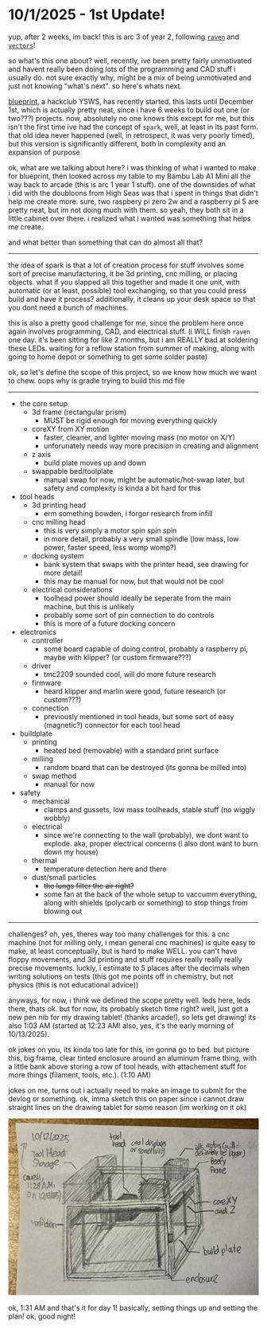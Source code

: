 # 10/1/2025 - 1st Update!

yup, after 2 weeks, im back! this is arc 3 of year 2, following [`raven`](https://github.com/HenryLi-0/raven) and [`vectors`](https://github.com/HenryLi-0/vectors)!

so what's this one about? well, recently, ive been pretty fairly unmotivated and havent really been doing lots of the programming and CAD stuff i usually do. not sure exactly why, might be a mix of being unmotivated and just not knowing "what's next". so here's whats next.

[blueprint](https://blueprint.hackclub.com/projects/461), a hackclub YSWS, has recently started. this lasts until December 1st, which is actually pretty neat, since i have 6 weeks to build out one (or two???) projects. now, absolutely no one knows this except for me, but this isn't the first time ive had the concept of `spark`, well, at least in its past form. that old idea never happened (well, in retrospect, it was very poorly timed), but this version is significantly different, both in complexity and an expansion of purpose

ok, what are we talking about here? i was thinking of what i wanted to make for blueprint, then looked across my table to my Bambu Lab A1 Mini all the way back to arcade (this is arc 1 year 1 stuff). one of the downsides of what i did with the doubloons from High Seas was that i spent in things that didn't help me create more. sure, two raspbery pi zero 2w and a raspberry pi 5 are pretty neat, but im not doing much with them. so yeah, they both sit in a little cabinet over there. i realized what i wanted was something that helps me create.

and what better than something that can do almost all that?

---

the idea of spark is that a lot of creation process for stuff involves some sort of precise manufacturing, it be 3d printing, cnc milling, or placing objects. what if you slapped all this together and made it one unit, with automatic (or at least, possible) tool exchanging, so that you could press build and have it process? additionally, it cleans up your desk space so that you dont need a bunch of machines.

this is also a pretty good challenge for me, since the problem here once again involves programming, CAD, and electrical stuff. (i WILL finish `raven` one day. it's been sitting for like 2 months, but i am REALLY bad at soldering these LEDs. waiting for a reflow station from summer of making, along with going to home depot or something to get some solder paste)

ok, so let's define the scope of this project, so we know how much we want to chew. oops why is gradle trying to build this md file

---

- the core setup
    - 3d frame (rectangular prism)
        - MUST be rigid enough for moving everything quickly
    - coreXY from XY motion
        - faster, cleaner, and lighter moving mass (no motor on X/Y)
        - unforunately needs way more precision in creating and alignment
    - z axis
        - build plate moves up and down
    - swappable bed/toolplate
        - manual swap for now, might be automatic/hot-swap later, but safety and complexity is kinda a bit hard for this
- tool heads
    - 3d printing head
        - erm something bowden, i forgor research from infill
    - cnc milling head
        - this is very simply a motor spin spin spin
        - in more detail, probably a very small spindle (low mass, low power, faster speed, less womp womp?)
    - docking system
        - bank system that swaps with the printer head, see drawing for more detail!
        - this may be manual for now, but that would not be cool
    - electrical considerations
        - toolhead power should ideally be seperate from the main machine, but this is unlikely
        - probably some sort of pin connection to do controls
        - this is more of a future docking concern
- electronics
    - controller
        - some board capable of doing control, probably a raspberry pi, maybe with klipper? (or custom firmware???)
    - driver
        - tmc2209 sounded cool, will do more future research
    - firmware
        - heard klipper and marlin were good, future research (or custom???)
    - connection
        - previously mentioned in tool heads, but some sort of easy (magnetic?) connector for each tool head
- buildplate
    - printing
        - heated bed (removable) with a standard print surface
    - milling
        - random board that can be destroyed (its gonna be milled into)
    - swap method
        - manual for now
- safety
    - mechanical
        - clamps and gussets, low mass toolheads, stable stuff (no wiggly wobbly)
    - electrical
        - since we're connecting to the wall (probably), we dont want to explode. aka, proper electrical concerns (i also dont want to burn down my house)
    - thermal
        - temperature detection here and there
    - dust/small particles
        - ~~the lungs filter the air right?~~
        - some fan at the back of the whole setup to vaccumm everything, along with shields (polycarb or something) to stop things from blowing out

---

challenges? oh, yes, theres way too many challenges for this. a cnc machine (not for milling only, i mean general cnc machines) is quite easy to make, at least conceptually, but is hard to make WELL. you can't have floppy movements, and 3d printing and stuff requires really really really precise movements. luckly, i estimate to 5 places after the decimals when writing solutions on tests (this got me points off in chemistry, but not physics (this is not educational advice))

anyways, for now, i think we defined the scope pretty well. leds here, leds there, thats ok. but for now, its probably sketch time right? well, just got a new pen nib for my drawing tablet! (thanks arcade!), so lets get drawing! its also 1:03 AM (started at 12:23 AM! also, yes, it's the early morning of 10/13/2025).

ok jokes on you, its kinda too late for this, im gonna go to bed. but picture this, big frame, clear tinted enclosure around an aluminum frame thing, with a little bank above storing a row of tool heads, with attachement stuff for more things (filament, tools, etc.). (1:10 AM)

jokes on me, turns out i actually need to make an image to submit for the devlog or something. ok, imma sketch this on paper since i cannot draw straight lines on the drawing tablet for some reason (im working on it ok)

![hmm](</updatelogs/images/202510/10122025 - 1.png>)

ok, 1:31 AM and that's it for day 1! basically, setting things up and setting the plan! ok, good night!